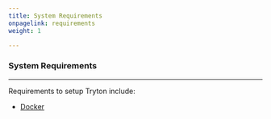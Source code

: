 ```yaml
---
title: System Requirements
onpagelink: requirements
weight: 1

---
```


### System Requirements
-------------------

Requirements to setup Tryton include:

- [Docker](https://docs.docker.com/get-docker/)
 